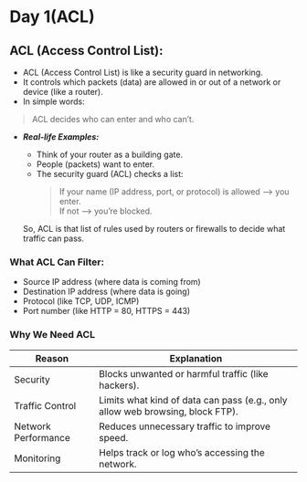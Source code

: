 # Day 1(ACL) 
## ACL (Access Control List):
* ACL (Access Control List) is like a security guard in networking.
* It controls which packets (data) are allowed in or out of a network or device (like a router).
* In simple words:
> ACL decides who can enter and who can’t.
* ***Real-life Examples:***
     - Think of your router as a building gate.
     - People (packets) want to enter.
     -  The security guard (ACL) checks a list:
         > If your name (IP address, port, or protocol) is allowed --> you enter.   
         > If not --> you’re blocked.   
         
  So, ACL is that list of rules used by routers or firewalls to decide what traffic can pass.


### What ACL Can Filter:
* Source IP address (where data is coming from)
* Destination IP address (where data is going)
* Protocol (like TCP, UDP, ICMP)
* Port number (like HTTP = 80, HTTPS = 443)

### Why We Need ACL
|Reason|Explanation|
|------|-----------|
|Security|Blocks unwanted or harmful traffic (like hackers).|
|Traffic Control|Limits what kind of data can pass (e.g., only allow web browsing, block FTP).|
|Network Performance|Reduces unnecessary traffic to improve speed.|
|Monitoring|Helps track or log who’s accessing the network.|
